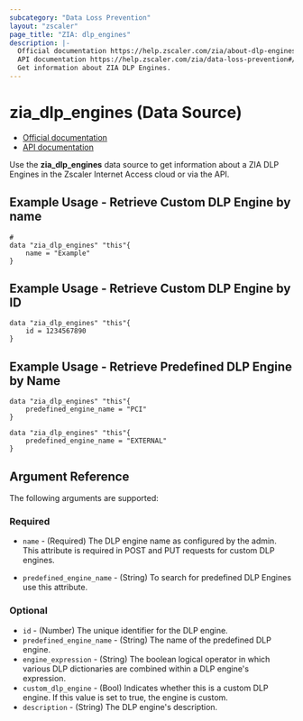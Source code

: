 ```yaml
---
subcategory: "Data Loss Prevention"
layout: "zscaler"
page_title: "ZIA: dlp_engines"
description: |-
  Official documentation https://help.zscaler.com/zia/about-dlp-engines
  API documentation https://help.zscaler.com/zia/data-loss-prevention#/dlpEngines-get
  Get information about ZIA DLP Engines.
---
```


# zia_dlp_engines (Data Source)

* [Official documentation](https://help.zscaler.com/zia/about-dlp-engines)
* [API documentation](https://help.zscaler.com/zia/data-loss-prevention#/dlpEngines-get)

Use the **zia_dlp_engines** data source to get information about a ZIA DLP Engines in the Zscaler Internet Access cloud or via the API.

## Example Usage - Retrieve Custom DLP Engine by name

```hcl
#
data "zia_dlp_engines" "this"{
    name = "Example"
}
```

## Example Usage - Retrieve Custom DLP Engine by ID

```hcl
data "zia_dlp_engines" "this"{
    id = 1234567890
}
```

## Example Usage - Retrieve Predefined DLP Engine by Name

```hcl
data "zia_dlp_engines" "this"{
    predefined_engine_name = "PCI"
}

data "zia_dlp_engines" "this"{
    predefined_engine_name = "EXTERNAL"
}
```

## Argument Reference

The following arguments are supported:

### Required

* `name` - (Required) The DLP engine name as configured by the admin. This attribute is required in POST and PUT requests for custom DLP engines.

* `predefined_engine_name` - (String) To search for predefined DLP Engines use this attribute.

### Optional

* `id` - (Number) The unique identifier for the DLP engine.
* `predefined_engine_name` - (String) The name of the predefined DLP engine.
* `engine_expression` - (String) The boolean logical operator in which various DLP dictionaries are combined within a DLP engine's expression.
* `custom_dlp_engine` - (Bool) Indicates whether this is a custom DLP engine. If this value is set to true, the engine is custom.
* `description` - (String) The DLP engine's description.
